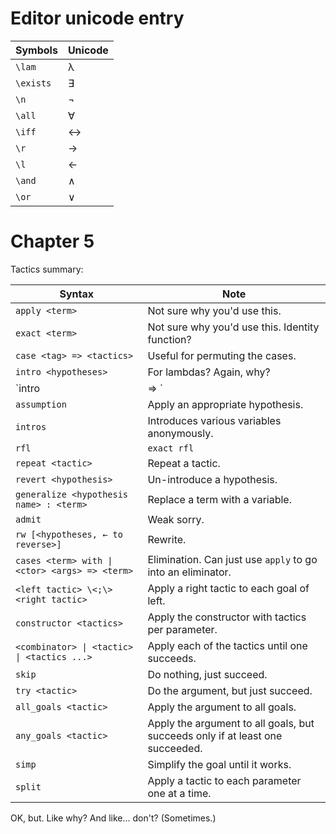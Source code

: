# Editor unicode entry

| Symbols | Unicode |
|---|---|
| `\lam` | λ |
| `\exists` | ∃ |
| `\n` | ¬ |
| `\all` | ∀ |
| `\iff` | ↔ |
| `\r` | → |
| `\l` | ← |
| `\and` | ∧ |
| `\or` | ∨ |

# Chapter 5

Tactics summary:

| Syntax | Note |
|---|---|
| `apply <term>` | Not sure why you'd use this. |
| `exact <term>` | Not sure why you'd use this. Identity function? |
| `case <tag> => <tactics>` | Useful for permuting the cases. |
| `intro <hypotheses>` | For lambdas? Again, why? |
| `intro | <case> => <tactics>` | For eliminators. |
| `assumption` | Apply an appropriate hypothesis. |
| `intros` | Introduces various variables anonymously. |
| `rfl` | `exact rfl` |
| `repeat <tactic>` | Repeat a tactic. |
| `revert <hypothesis>` | Un-introduce a hypothesis. |
| `generalize <hypothesis name> : <term>` | Replace a term with a variable. |
| `admit` | Weak sorry. |
| `rw [<hypotheses, ← to reverse>]` | Rewrite. |
| `cases <term> with \| <ctor> <args> => <term>` | Elimination. Can just use `apply` to go into an eliminator. |
| `<left tactic> \<;\> <right tactic>` | Apply a right tactic to each goal of left. |
| `constructor <tactics>` | Apply the constructor with tactics per parameter. |
| `<combinator> \| <tactic> \| <tactics ...>` | Apply each of the tactics until one succeeds. |
| `skip` | Do nothing, just succeed. |
| `try <tactic>` | Do the argument, but just succeed. |
| `all_goals <tactic>` | Apply the argument to all goals. |
| `any_goals <tactic>` | Apply the argument to all goals, but succeeds only if at least one succeeded. |
| `simp` | Simplify the goal until it works. |
| `split` | Apply a tactic to each parameter one at a time. |

OK, but. Like why? And like... don't? (Sometimes.)
